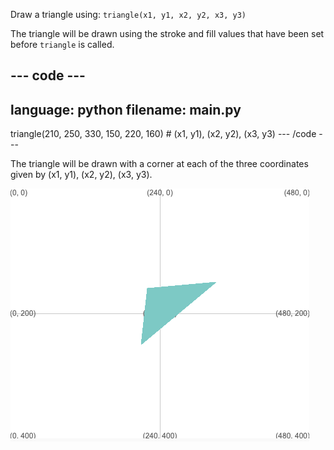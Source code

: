 Draw a triangle using: `triangle(x1, y1, x2, y2, x3, y3)`

The triangle will be drawn using the stroke and fill values that have been set before `triangle` is called.

--- code ---
---
language: python
filename: main.py
---
  triangle(210, 250, 330, 150, 220, 160) # (x1, y1), (x2, y2), (x3, y3)
--- /code ---

The triangle will be drawn with a corner at each of the three coordinates given by (x1, y1), (x2, y2), (x3, y3).

![The output area showing a triangle with corners at the coordinates from the code.](images/example.png)
